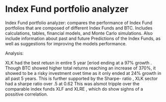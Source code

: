 # Index Fund portfolio analyzer


Index Fund portfolio analyzer:  compares the performance of Index Fund portfolios that are composed of different Index Funds and BTC. Includes calculations, tables, financial models, and Monte Carlo simulations. Also include information about past and future Predictions of the Index Funds, as well as suggestions for improving the models performance.

Analysis:

XLK had the best retusn in entire 5 year [eriod ending at a 97% growth . Though BTC showed higher total returns reaching an increase of 370%, it showed to be a risky investment ovet time as it only ended at 24% growth in all past 5 years. This is further supported by the Sharpe- ratio , XLK sector had a sharpe ratio over .5 at 0.62 This was alsmot tripple over the comparable index funds XLF and XLRE , which do show sighns of a possitive correlation. 
